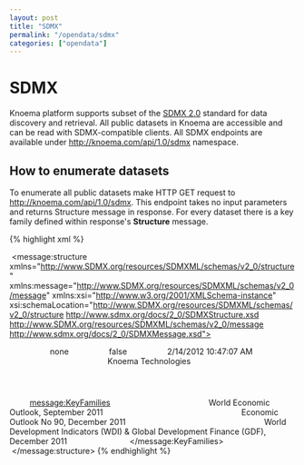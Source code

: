 ```yaml
---
layout: post
title: "SDMX"
permalink: "/opendata/sdmx"
categories: ["opendata"]
---
```


# SDMX

Knoema platform supports subset of the [SDMX 2.0](https://sdmx.org/?page_id=16 "SDMX 2.0 Technical Specifications") standard for data discovery and retrieval. All public datasets in Knoema are accessible and can be read with SDMX-compatible clients. All SDMX endpoints are available under http://knoema.com/api/1.0/sdmx namespace. 

## How to enumerate datasets

To enumerate all public datasets make HTTP GET request to http://knoema.com/api/1.0/sdmx. This endpoint takes no input parameters and returns Structure message in response. For every dataset there is a key family defined within response's **Structure** message.

{% highlight xml %}
<?xml version="1.0" encoding="utf-8"?>
 <message:structure xmlns="http://www.SDMX.org/resources/SDMXML/schemas/v2_0/structure" xmlns:message="http://www.SDMX.org/resources/SDMXML/schemas/v2_0/message" xmlns:xsi="http://www.w3.org/2001/XMLSchema-instance" xsi:schemaLocation="http://www.SDMX.org/resources/SDMXML/schemas/v2_0/structure http://www.sdmx.org/docs/2_0/SDMXStructure.xsd http://www.SDMX.org/resources/SDMXML/schemas/v2_0/message http://www.sdmx.org/docs/2_0/SDMXMessage.xsd">
         <Header xmlns="http://www.SDMX.org/resources/SDMXML/schemas/v2_0/message">
                 <Id>none</Id>
                 <Truncated>false</Truncated>
                 <Prepared>2/14/2012 10:47:07 AM</Prepared>
                 <Sender Id="Knoema">
                         <name xml:lang="en">Knoema Technologies</name>
                 </Sender>
         </Header>
         <message:KeyFamilies>
                 <Keyfamily Id="IMFWEO2011Sep" AgencyId="knoema">
                         <Name xml:lang="en">World Economic Outlook, September 2011</Name>
                 </Keyfamily>
                 <Keyfamily Id="OECDEO90" AgencyId="knoema">
                         <Name xml:lang="en">Economic Outlook No 90, December 2011</Name>
                 </Keyfamily>
                 <Keyfamily Id="WBWDIGDF2011Dec" AgencyId="knoema">
                         <Name xml:lang="en">World Development Indicators (WDI) & Global Development Finance (GDF), December 2011</Name>
                 </Keyfamily>
         </message:KeyFamilies>
 </message:structure>
{% endhighlight %}